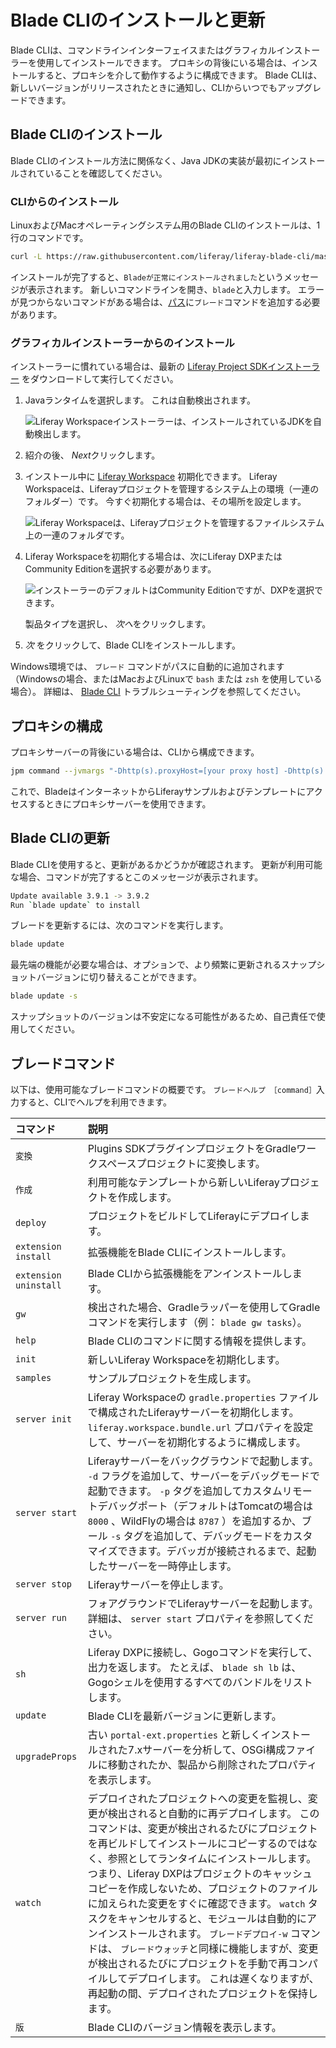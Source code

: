 # Blade CLIのインストールと更新

Blade CLIは、コマンドラインインターフェイスまたはグラフィカルインストーラーを使用してインストールできます。 プロキシの背後にいる場合は、インストールすると、プロキシを介して動作するように構成できます。 Blade CLIは、新しいバージョンがリリースされたときに通知し、CLIからいつでもアップグレードできます。

## Blade CLIのインストール

Blade CLIのインストール方法に関係なく、Java JDKの実装が最初にインストールされていることを確認してください。

### CLIからのインストール

LinuxおよびMacオペレーティングシステム用のBlade CLIのインストールは、1行のコマンドです。

```bash
curl -L https://raw.githubusercontent.com/liferay/liferay-blade-cli/master/cli/installers/local | sh
```

インストールが完了すると、`Bladeが正常にインストールされました`というメッセージが表示されます。 新しいコマンドラインを開き、`blade`と入力します。 エラーが見つからないコマンドがある場合は、[パス](./troubleshooting-blade-cli.md#the-blade-command-is-not-available-in-my-cli)に`ブレード`コマンドを追加する必要があります。

### グラフィカルインストーラーからのインストール

インストーラーに慣れている場合は、最新の [Liferay Project SDKインストーラー](https://github.com/liferay/liferay-ide/releases/) をダウンロードして実行してください。

1. Javaランタイムを選択します。 これは自動検出されます。

   ![Liferay Workspaceインストーラーは、インストールされているJDKを自動検出します。](./installing-and-updating-blade-cli/images/01.png)

1. 紹介の後、 *Next*クリックします。

1. インストール中に [Liferay Workspace](../liferay-workspace/what-is-liferay-workspace.md) 初期化できます。 Liferay Workspaceは、Liferayプロジェクトを管理するシステム上の環境（一連のフォルダー）です。 今すぐ初期化する場合は、その場所を設定します。

   ![Liferay Workspaceは、Liferayプロジェクトを管理するファイルシステム上の一連のフォルダです。](./installing-and-updating-blade-cli/images/02.png)

1. Liferay Workspaceを初期化する場合は、次にLiferay DXPまたはCommunity Editionを選択する必要があります。

   ![インストーラーのデフォルトはCommunity Editionですが、DXPを選択できます。](./installing-and-updating-blade-cli/images/03.png)

   製品タイプを選択し、 *次へ*をクリックします。

1. *次* をクリックして、Blade CLIをインストールします。

Windows環境では、 `ブレード` コマンドがパスに自動的に追加されます（Windowsの場合、またはMacおよびLinuxで `bash` または `zsh` を使用している場合）。 詳細は、 [Blade CLI](./troubleshooting-blade-cli.md) トラブルシューティングを参照してください。

## プロキシの構成

プロキシサーバーの背後にいる場合は、CLIから構成できます。

```bash
jpm command --jvmargs "-Dhttp(s).proxyHost=[your proxy host] -Dhttp(s).proxyPort=[your proxy port]" jpm
```

これで、BladeはインターネットからLiferayサンプルおよびテンプレートにアクセスするときにプロキシサーバーを使用できます。

## Blade CLIの更新

Blade CLIを使用すると、更新があるかどうかが確認されます。 更新が利用可能な場合、コマンドが完了するとこのメッセージが表示されます。

```bash
Update available 3.9.1 -> 3.9.2
Run `blade update` to install
```

ブレードを更新するには、次のコマンドを実行します。

```bash
blade update
```

最先端の機能が必要な場合は、オプションで、より頻繁に更新されるスナップショットバージョンに切り替えることができます。

```bash
blade update -s
```

スナップショットのバージョンは不安定になる可能性があるため、自己責任で使用してください。

## ブレードコマンド

以下は、使用可能なブレードコマンドの概要です。 `ブレードヘルプ ［command］`入力すると、CLIでヘルプを利用できます。

| コマンド                  | 説明                                                                                                                                                                                                                                                                                                                                                            |
| :--- | :--- |
| `変換`                  | Plugins SDKプラグインプロジェクトをGradleワークスペースプロジェクトに変換します。                                                                                                                                                                                                                                                                                                             |
| `作成`                  | 利用可能なテンプレートから新しいLiferayプロジェクトを作成します。                                                                                                                                                                                                                                                                                                                          |
| `deploy`              | プロジェクトをビルドしてLiferayにデプロイします。                                                                                                                                                                                                                                                                                                                                  |
| `extension install`   | 拡張機能をBlade CLIにインストールします。                                                                                                                                                                                                                                                                                                                                     |
| `extension uninstall` | Blade CLIから拡張機能をアンインストールします。                                                                                                                                                                                                                                                                                                                                  |
| `gw`                  | 検出された場合、Gradleラッパーを使用してGradleコマンドを実行します（例： `blade gw tasks`）。                                                                                                                                                                                                                                                                                                 |
| `help`                | Blade CLIのコマンドに関する情報を提供します。                                                                                                                                                                                                                                                                                                                                   |
| `init`                | 新しいLiferay Workspaceを初期化します。                                                                                                                                                                                                                                                                                                                                  |
| `samples`             | サンプルプロジェクトを生成します。                                                                                                                                                                                                                                                                                                                                             |
| `server init`         | Liferay Workspaceの `gradle.properties` ファイルで構成されたLiferayサーバーを初期化します。 `liferay.workspace.bundle.url` プロパティを設定して、サーバーを初期化するように構成します。                                                                                                                                                                                                                            |
| `server start`        | Liferayサーバーをバックグラウンドで起動します。 `-d` フラグを追加して、サーバーをデバッグモードで起動できます。 `-p` タグを追加してカスタムリモートデバッグポート（デフォルトはTomcatの場合は `8000` 、WildFlyの場合は `8787` ）を追加するか、ブール `-s` タグを追加して、デバッグモードをカスタマイズできます。デバッガが接続されるまで、起動したサーバーを一時停止します。                                                                                                                                             |
| `server stop`         | Liferayサーバーを停止します。                                                                                                                                                                                                                                                                                                                                            |
| `server run`          | フォアグラウンドでLiferayサーバーを起動します。 詳細は、 `server start` プロパティを参照してください。                                                                                                                                                                                                                                                                                               |
| `sh`                  | Liferay DXPに接続し、Gogoコマンドを実行して、出力を返します。 たとえば、 `blade sh lb` は、Gogoシェルを使用するすべてのバンドルをリストします。                                                                                                                                                                                                                                                                     |
| `update`              | Blade CLIを最新バージョンに更新します。                                                                                                                                                                                                                                                                                                                                      |
| `upgradeProps`        | 古い `portal-ext.properties` と新しくインストールされた7.xサーバーを分析して、OSGi構成ファイルに移動されたか、製品から削除されたプロパティを表示します。                                                                                                                                                                                                                                                                  |
| `watch`               | デプロイされたプロジェクトへの変更を監視し、変更が検出されると自動的に再デプロイします。 このコマンドは、変更が検出されるたびにプロジェクトを再ビルドしてインストールにコピーするのではなく、参照としてランタイムにインストールします。 つまり、Liferay DXPはプロジェクトのキャッシュコピーを作成しないため、プロジェクトのファイルに加えられた変更をすぐに確認できます。 `watch` タスクをキャンセルすると、モジュールは自動的にアンインストールされます。 `ブレードデプロイ-w` コマンドは、 `ブレードウォッチ`と同様に機能しますが、変更が検出されるたびにプロジェクトを手動で再コンパイルしてデプロイします。 これは遅くなりますが、再起動の間、デプロイされたプロジェクトを保持します。 |
| `版`                   | Blade CLIのバージョン情報を表示します。                                                                                                                                                                                                                                                                                                                                      |
